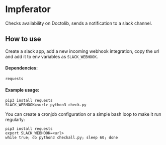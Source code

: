 # Impferator

Checks availability on Doctolib, sends a notification to a slack channel.

## How to use

Create a slack app, add a new incoming webhook integration, copy the url and add it to env variables as `SLACK_WEBHOOK`.

#### Dependencies:

```
requests
```

#### Example usage:

```
pip3 install requests
SLACK_WEBHOOK=<url> python3 check.py
```

You can create a cronjob configuration or a simple bash loop to make it run regularly:

```
pip3 install requests
export SLACK_WEBHOOK=<url>
while true; do python3 checkall.py; sleep 60; done
```

